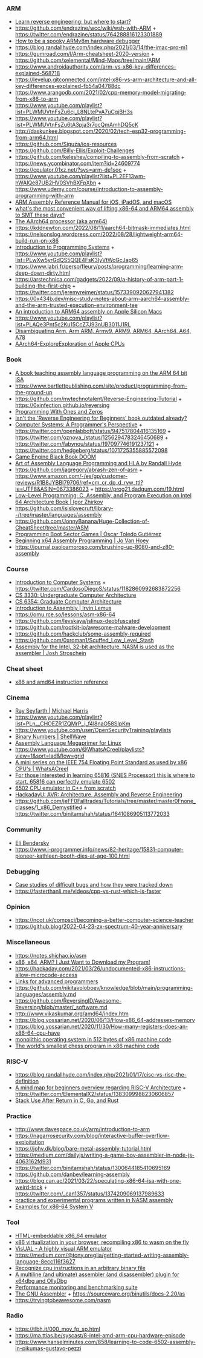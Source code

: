 ### ARM

- [Learn reverse engineering: but where to start?](https://yurichev.org/RE_start)
- https://github.com/endrazine/wcc/wiki/wsh-with-ARM + https://twitter.com/endrazine/status/764288816123301889
- [How to be a spooky ARMv8m hardware debugger](https://www.labbott.name/blog/2020/10/07/debugger.html)
- https://blog.randallhyde.com/index.php/2021/03/14/the-imac-pro-m1
- https://gumroad.com/l/Arm-cheatsheet-2020-version + https://github.com/xelemental/Mind-Maps/tree/main/ARM
- https://www.androidauthority.com/arm-vs-x86-key-differences-explained-568718
- https://levelup.gitconnected.com/intel-x86-vs-arm-architecture-and-all-key-differences-explained-fb54a04788dc
- https://www.arangodb.com/2021/02/cpp-memory-model-migrating-from-x86-to-arm
- https://www.youtube.com/playlist?list=PLWMUVtnFsZu6cj_L8NLtePvA7uCgjBH3s
- https://www.youtube.com/playlist?list=PLWMUVtnFsZu6tA3pja3r7ocQmAmhDQ5cK
- http://daskunkee.blogspot.com/2020/02/tech-esp32-programming-from-arm64.html
- https://github.com/Siguza/ios-resources
- https://github.com/Billy-Ellis/Exploit-Challenges
- https://github.com/keleshev/compiling-to-assembly-from-scratch + https://news.ycombinator.com/item?id=24609774
- https://cpulator.01xz.net/?sys=arm-de1soc + https://www.youtube.com/playlist?list=PL2EF13wm-hWAlQe87UB2HV0SVhBXFpXbn + https://www.udemy.com/course/introduction-to-assembly-programming-with-arm
- [ARM Assembly Reference Manual for iOS, iPadOS, and macOS](https://github.com/evilpenguin/ARMRef)
- [what's the most convenient way of lifting x86-64 and ARM64 assembly to SMT these days?](https://twitter.com/halvarflake/status/1556976089456582656)
- [The AArch64 processor (aka arm64)](https://devblogs.microsoft.com/oldnewthing/20220726-00/?p=106898)
- https://kddnewton.com/2022/08/11/aarch64-bitmask-immediates.html
- https://nelsonslog.wordpress.com/2022/08/28/lightweight-arm64-build-run-on-x86
- [Introduction to Programming Systems](https://www.cs.princeton.edu/courses/archive/spring20/cos217/schedule.html) + https://www.youtube.com/playlist?list=PLwXw5yrGdQS5QQE4FsK3IyVtWcGcJap65
- https://www.labri.fr/perso/fleury/posts/programming/learning-arm-deep-down-dirty.html
- https://arstechnica.com/gadgets/2022/09/a-history-of-arm-part-1-building-the-first-chip + https://twitter.com/jeremyreimer/status/1573390920627941382
- https://0x434b.dev/misc-study-notes-about-arm-aarch64-assembly-and-the-arm-trusted-execution-environment-tee
- [An introduction to ARM64 assembly on Apple Silicon Macs](https://github.com/below/HelloSilicon)
- https://www.youtube.com/playlist?list=PLAQe3Pnt5c2Ku15CcZ7J93nUB3011J1RL
- [Disambiguating Arm, Arm ARM, Armv9, ARM9, ARM64, AArch64, A64, A78](https://nickdesaulniers.github.io/blog/2023/03/10/disambiguating-arm)
- [AArch64-ExploreExploration of Apple CPUs](https://github.com/name99-org/AArch64-Explore)

### Book

- [A book teaching assembly language programming on the ARM 64 bit ISA](https://github.com/pkivolowitz/asm_book)
- https://www.bartlettpublishing.com/site/product/programming-from-the-ground-up
- https://github.com/mytechnotalent/Reverse-Engineering-Tutorial + https://0xinfection.github.io/reversing
- [Programming With Ones and Zeros](https://www.hanshq.net/ones-and-zeros.html)
- [Isn't the 'Reverse Engineering for Beginners' book outdated already?](https://yurichev.com/news/20210424_outdated_RE4B)
- [Computer Systems: A Programmer's Perspective](https://csapp.cs.cmu.edu) + https://twitter.com/openlabbott/status/947517804416135169 + https://twitter.com/oznova_/status/1256294783246450689 + https://twitter.com/fabynou/status/197097746191237121 + https://twitter.com/hedgeberg/status/1071725355885572098
- [Game Engine Black Book DOOM](https://fabiensanglard.net/gebbdoom)
- [Art of Assembly Language Programming and HLA by Randall Hyde](https://news.ycombinator.com/item?id=28679549)
- https://github.com/jagregory/abrash-zen-of-asm + https://www.amazon.com/-/es/gp/customer-reviews/R1B8JYBBI79706/ref=cm_cr_dp_d_rvw_ttl?ie=UTF8&ASIN=0673386023 + https://prog21.dadgum.com/19.html
- [Low-Level Programming: C, Assembly, and Program Execution on Intel 64 Architecture Book | Igor Zhirkov](https://twitter.com/embeddedgus/status/1554874891307982853)
- https://github.com/isislovecruft/library--/tree/master/languages/assembly
- https://github.com/JonnyBanana/Huge-Collection-of-CheatSheet/tree/master/ASM
- [Programming Boot Sector Games | Óscar Toledo Gutiérrez](https://nanochess.org/store.html)
- [Beginning x64 Assembly Programming | Jo Van Hoey](https://github.com/Apress/beginning-x64-assembly-programming)
- https://journal.paoloamoroso.com/brushing-up-8080-and-z80-assembly

### Course

- [Introduction to Computer Systems](http://www.cs.cmu.edu/~213) + https://twitter.com/CardosoDiegoS/status/1182860992683872256
- [CS 3330: Undergraduate Computer Architecture](http://www.cs.virginia.edu/~av6ds/classes/cs3330/sp21)
- [CS 6354: Graduate Computer Architecture](http://www.cs.virginia.edu/~av6ds/classes/cs6354/fa19)
- [Introduction to Assembly | Irvin Lemus](https://github.com/infosecirvin/assembly)
- https://omu.rce.so/lessons/asm-x86-64
- https://github.com/levskaya/jslinux-deobfuscated
- https://github.com/rootkit-io/awesome-malware-development
- https://github.com/hackclub/some-assembly-required
- https://github.com/0xroman1/Scuffed_Low_Level_Stash
- [Assembly for the Intel, 32-bit architecture. NASM is used as the assembler | Josh Stroschein](https://www.youtube.com/playlist?list=PLHJns8WZXCdvESvdr1BRjo4RHiR1Ylhw9)

### Cheat sheet

- [x86 and amd64 instruction reference](https://www.felixcloutier.com/x86)

### Cinema

- [Ray Seyfarth | Michael Harris](https://www.youtube.com/playlist?list=PLOOO61Feqafvf-nnjJaLVdj9OZGnz_CG1)
- https://www.youtube.com/playlist?list=PLn__CHOEZR1ZQMrP_j_f4l8naO58SIpKm
- https://www.youtube.com/user/OpenSecurityTraining/playlists
- [Binary Numbers | ShellWave](https://www.youtube.com/playlist?list=PLypxmOPCOkHX1u3IbBZaAdY17n7l1hJ90)
- [Assembly Language Megaprimer for Linux](http://www.securitytube.net/groups?operation=view&groupId=5)
- https://www.youtube.com/@WhatsACreel/playlists?view=1&sort=lad&flow=grid
- [A mini series on the IEEE 754 Floating Point Standard as used by x86 CPU's | WhatsACreel](https://www.youtube.com/playlist?list=PLKK11Ligqithrgou1e6_kl9HJr1jI_LcT)
- [For those interested in learning 65816 (SNES Processor) this is where to start. 65816 can perfectly emulate 6502](https://www.youtube.com/playlist?list=PLgvDB6LWam2WvoFvh8tlUqbqw92qWM0aP)
- [6502 CPU emulator in C++ from scratch](https://www.youtube.com/playlist?list=PLLwK93hM93Z13TRzPx9JqTIn33feefl37)
- [HackadayU: AVR: Architecture, Assembly and Reverse Engineering](https://www.youtube.com/playlist?list=PL_tws4AXg7avNexvQxkfxfEBtvTtBi6Tu)
- https://github.com/jeFF0Falltrades/Tutorials/tree/master/master0Fnone_classes/1_x86_Demystified + https://twitter.com/binitamshah/status/1641086905113772033

### Community

- [Eli Bendersky](https://eli.thegreenplace.net/tag/assembly)
- https://www.i-programmer.info/news/82-heritage/15831-computer-pioneer-kathleen-booth-dies-at-age-100.html

### Debugging

- [Case studies of difficult bugs and how they were tracked down](https://twitter.com/aluhrs13/status/1557044379797188608)
- https://fasterthanli.me/videos/cpp-vs-rust-which-is-faster

### Opinion

- https://ncot.uk/compsci/becoming-a-better-computer-science-teacher
- https://github.blog/2022-04-23-zx-spectrum-40-year-anniversary

### Miscellaneous

- https://notes.shichao.io/asm
- [x86, x64, ARM? I Just Want to Download my Program!](https://marinhero.com/posts/architectures)
- https://hackaday.com/2021/03/26/undocumented-x86-instructions-allow-microcode-access
- [Links for advanced programmers](http://alexfru.narod.ru/elinks.html#advanced)
- https://github.com/nikitavoloboev/knowledge/blob/main/programming-languages/assembly.md
- https://github.com/ReversingID/Awesome-Reversing/blob/master/_software.md
- http://www.vikaskumar.org/amd64/index.htm
- https://blog.yossarian.net/2020/06/13/How-x86_64-addresses-memory
- https://blog.yossarian.net/2020/11/30/How-many-registers-does-an-x86-64-cpu-have
- [monolithic operating system in 512 bytes of x86 machine code](https://github.com/nanochess/bootOS)
- [The world's smallest chess program in x86 machine code](https://nanochess.org/chess6.html)

### RISC-V

- https://blog.randallhyde.com/index.php/2021/01/17/cisc-vs-risc-the-definition
- [A mind map for beginners overview regarding RISC-V Architecture](https://github.com/xelemental/Mind-Maps/tree/main/RISC-V) + https://twitter.com/ElementalX2/status/1383099988230606857
- [Stack Use After Return in C, Go, and Rust](https://danielmangum.com/posts/risc-v-bytes-stack-use-after-return)

### Practice

- http://www.davespace.co.uk/arm/introduction-to-arm
- https://nagarrosecurity.com/blog/interactive-buffer-overflow-exploitation
- https://johv.dk/blog/bare-metal-assembly-tutorial.html
- https://medium.com/dailyjs/writing-a-game-boy-assembler-in-node-js-4063162fd931
- https://twitter.com/binitamshah/status/1300644185410695169
- https://github.com/danbev/learning-assembly
- https://blog.can.ac/2021/03/22/speculating-x86-64-isa-with-one-weird-trick + https://twitter.com/_can1357/status/1374209069137989633
- [practice and experimental programs written in NASM assembly](https://github.com/humanshell/assembly)
- [Examples for x86-64 System V](https://github.com/jlhonora/asm-examples)

### Tool

- [HTML-embeddable x86_64 emulator](https://github.com/bordplate/js86)
- [x86 virtualization in your browser, recompiling x86 to wasm on the fly](https://github.com/copy/v86)
- [VisUAL - A highly visual ARM emulator](https://salmanarif.bitbucket.io/visual)
- https://medium.com/@tony.oreglia/getting-started-writing-assembly-language-8ecc116f3627
- [Recognize cpu instructions in an arbitrary binary file](https://github.com/airbus-seclab/cpu_rec)
- [A multiline (and ultimate) assembler (and disassembler) plugin for x64dbg and OllyDbg](https://github.com/m417z/Multiline-Ultimate-Assembler)
- [Performance monitoring and benchmarking suite](https://github.com/RRZE-HPC/likwid)
- [The GNU Assembler](https://www.cs.princeton.edu/courses/archive/spr11/cos217/reading/as.html) + https://sourceware.org/binutils/docs-2.20/as
- https://tryingtobeawesome.com/nasm

### Radio

- https://tlbh.it/000_mov_fp_sp.html
- https://ma.ttias.be/syscast/8-intel-amd-arm-cpu-hardware-episode
- https://www.hanselminutes.com/858/learning-to-code-6502-assembly-in-pikumas-gustavo-pezzi

